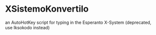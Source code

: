 # XSistemoKonvertilo
an AutoHotKey script for typing in the Esperanto X-System (deprecated, use Iksokodo instead)
